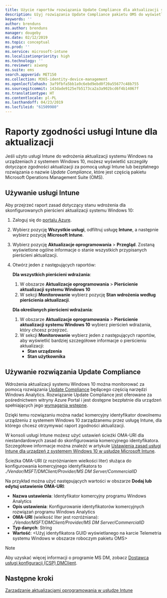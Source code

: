```yaml
---
title: Użycie raportów rozwiązania Update Compliance dla aktualizacji systemu Windows w usłudze Microsoft Intune | Microsoft Docs
description: Użyj rozwiązania Update Compliance pakietu OMS do wyświetlenia danych raportów dla aktualizacji systemu Windows wdrożonych za pomocą usługi Intune.
keywords: ''
author: brenduns
ms.author: brenduns
manager: dougeby
ms.date: 02/12/2019
ms.topic: conceptual
ms.prod: ''
ms.service: microsoft-intune
ms.localizationpriority: high
ms.technology: ''
ms.reviewer: aiwang
ms.suite: ems
search.appverid: MET150
ms.collection: M365-identity-device-management
ms.openlocfilehash: 3af9fbfa5bb1a9c6ebd9ebd0f20a55677c48b755
ms.sourcegitcommit: 143dade9125e7b5173ca2a3a902bcd6f4b14067f
ms.translationtype: HT
ms.contentlocale: pl-PL
ms.lasthandoff: 04/23/2019
ms.locfileid: "61509980"
---
```

# <a name="intune-compliance-reports-for-updates"></a>Raporty zgodności usługi Intune dla aktualizacji
Jeśli użyto usługi Intune do wdrożenia aktualizacji systemu Windows na urządzeniach z systemem Windows 10, możesz wyświetlić szczegóły dotyczące zgodności aktualizacji za pomocą usługi Intune lub bezpłatnego rozwiązania o nazwie *Update Compliance*, które jest częścią pakietu Microsoft Operations Management Suite (OMS).

## <a name="use-intune"></a>Używanie usługi Intune
Aby przejrzeć raport zasad dotyczący stanu wdrożenia dla skonfigurowanych pierścieni aktualizacji systemu Windows 10: 
1. Zaloguj się do [portalu Azure](https://portal.azure.com/).
2. Wybierz pozycję **Wszystkie usługi**, odfiltruj usługę **Intune**, a następnie wybierz pozycję **Microsoft Intune**.
3. Wybierz pozycję **Aktualizacje oprogramowania** > **Przegląd**. Zostaną wyświetlone ogólne informacje o stanie wszystkich przypisanych pierścieni aktualizacji.
4. Otwórz jeden z następujących raportów:  

   **Dla wszystkich pierścieni wdrażania**:
   1. W obszarze **Aktualizacje oprogramowania** > **Pierścienie aktualizacji systemu Windows 10**
   2. W sekcji **Monitorowanie** wybierz pozycję **Stan wdrożenia według pierścienia aktualizacji**.  

   **Dla określonych pierścieni wdrażania**:  

   1. W obszarze **Aktualizacje oprogramowania** > **Pierścienie aktualizacji systemu Windows 10** wybierz pierścień wdrażania, który chcesz przejrzeć.  
   2. W sekcji **Monitorowanie** wybierz jeden z następujących raportów, aby wyświetlić bardziej szczegółowe informacje o pierścieniu aktualizacji:  
      - **Stan urządzenia**  
      - **Stan użytkownika**  

## <a name="use-update-compliance"></a>Używanie rozwiązania Update Compliance
Wdrożenia aktualizacji systemu Windows 10 można monitorować za pomocą rozwiązania [Update Compliance](https://technet.microsoft.com/itpro/windows/manage/update-compliance-monitor) będącego częścią narzędzi Windows Analytics. Rozwiązanie Update Compliance jest oferowane za pośrednictwem witryny Azure Portal i jest dostępne bezpłatnie dla urządzeń spełniających jego [wymagania wstępne](https://docs.microsoft.com/windows/deployment/update/update-compliance-get-started#update-compliance-prerequisites).  

Dzięki temu rozwiązaniu można nadać komercyjny identyfikator dowolnemu urządzeniu z systemem Windows 10 zarządzanemu przez usługę Intune, dla którego chcesz otrzymywać raport zgodności aktualizacji.  

W konsoli usługi Intune możesz użyć ustawień ścieżki OMA-URI dla niestandardowych zasad do skonfigurowania komercyjnego identyfikatora. Szczegółowe informacje można znaleźć w artykule [Ustawienia zasad usługi Intune dla urządzeń z systemem Windows 10 w usłudze Microsoft Intune](https://docs.microsoft.com/intune-classic/deploy-use/windows-10-policy-settings-in-microsoft-intune).  

Ścieżka OMA-URI (z rozróżnianiem wielkości liter) służąca do konfigurowania komercyjnego identyfikatora to *./Vendor/MSFT/DMClient/Provider/MS DM Server/CommercialID*  

Na przykład można użyć następujących wartości w obszarze **Dodaj lub edytuj ustawienie OMA-URI**:
- **Nazwa ustawienia**: Identyfikator komercyjny programu Windows Analytics
- **Opis ustawienia**: Konfigurowanie identyfikatorów komercyjnych rozwiązań programu Windows Analytics
- **OMA-URI** (wielkość liter jest rozróżniana): *./Vendor/MSFT/DMClient/Provider/MS DM Server/CommercialID*
- **Typ danych**: String
- **Wartość**: \<Użyj identyfikatora GUID wyświetlanego na karcie Telemetria systemu Windows w obszarze roboczym pakietu OMS>
 
> [!NOTE]  
> Aby uzyskać więcej informacji o programie MS DM, zobacz [Dostawca usługi konfiguracji (CSP) DMClient]( https://docs.microsoft.com/windows/client-management/mdm/dmclient-csp).

## <a name="next-steps"></a>Następne kroki
[Zarządzanie aktualizacjami oprogramowania w usłudze Intune](windows-update-for-business-configure.md)

